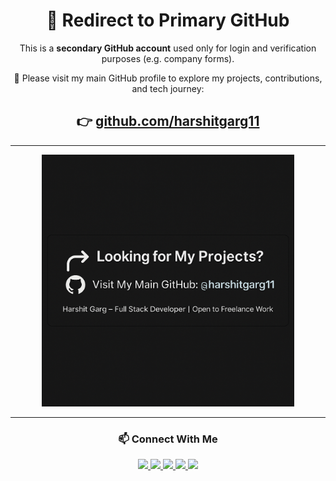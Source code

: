 <h1 align="center">🔁 Redirect to Primary GitHub</h1>

<p align="center">
  This is a <strong>secondary GitHub account</strong> used only for login and verification purposes (e.g. company forms).
</p>

<p align="center">
  🚀 Please visit my main GitHub profile to explore my projects, contributions, and tech journey:
</p>

<h2 align="center">
  👉 <a href="https://github.com/harshitgarg11">github.com/harshitgarg11</a>
</h2>

---

<p align="center">
  <img src="https://raw.githubusercontent.com/HarshitGargDev/HarshitGargDev/main/assets/banner.png" width="80%" alt="Redirect to Primary GitHub" />
</p>

---

<h3 align="center">📫 Connect With Me</h3>

<p align="center">
  <a href="mailto:harshitgargdev@gmail.com">
    <img src="https://img.shields.io/badge/Email Me-D14836?style=for-the-badge&logo=gmail&logoColor=white" height="40">
  </a>
  <a href="https://www.linkedin.com/in/harshit-garg-80b65b251">
    <img src="https://img.shields.io/badge/LinkedIn-0A66C2?style=for-the-badge&logo=linkedin&logoColor=white" height="40">
  </a>
  <a href="https://github.com/harshitgarg11">
    <img src="https://img.shields.io/badge/Main GitHub-181717?style=for-the-badge&logo=github&logoColor=white" height="40">
  </a>
  <a href="https://x.com/harshitgarg_">
    <img src="https://img.shields.io/badge/Twitter-1DA1F2?style=for-the-badge&logo=twitter&logoColor=white" height="40">
  </a>
  <a href="https://www.instagram.com/__harshit.garg?igsh=Mmo4YWNsZjk0dHZk">
    <img src="https://img.shields.io/badge/Instagram-E4405F?style=for-the-badge&logo=instagram&logoColor=white" height="40">
  </a>
</p>
